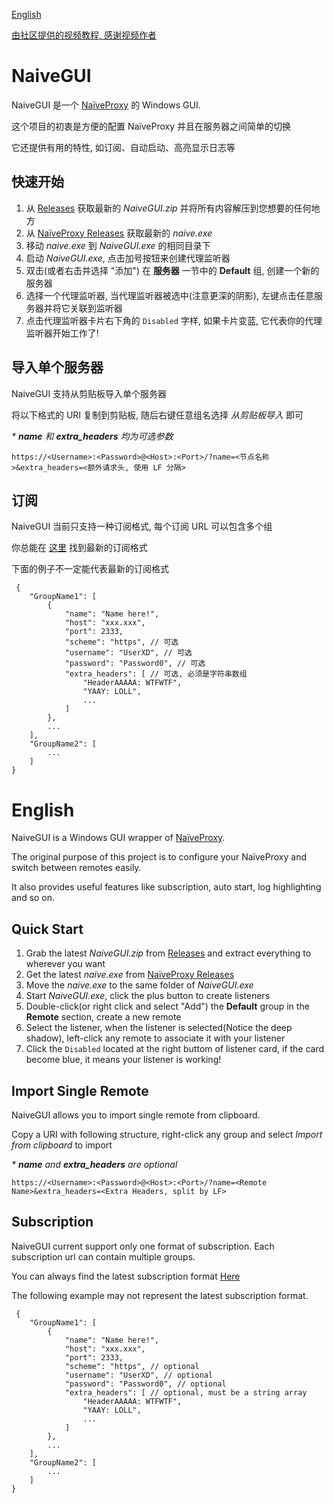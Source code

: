 [English](#English)

[由社区提供的视频教程, 感谢视频作者](https://youtu.be/p9MZMAvVLAA?t=510)

# NaiveGUI
NaiveGUI 是一个 [NaïveProxy](https://github.com/klzgrad/naiveproxy) 的  Windows GUI.

这个项目的初衷是方便的配置 NaïveProxy 并且在服务器之间简单的切换

它还提供有用的特性, 如订阅、自动启动、高亮显示日志等

## 快速开始
1. 从 [Releases](https://github.com/ExcitedCodes/NaiveGUI/releases) 获取最新的 _NaiveGUI.zip_ 并将所有内容解压到您想要的任何地方
2. 从 [NaïveProxy Releases](https://github.com/klzgrad/naiveproxy/releases) 获取最新的 _naive.exe_
3. 移动 _naive.exe_ 到 _NaiveGUI.exe_ 的相同目录下
4. 启动 _NaiveGUI.exe_, 点击加号按钮来创建代理监听器
5. 双击(或者右击并选择 "添加") 在 __服务器__ 一节中的 __Default__ 组, 创建一个新的服务器
6. 选择一个代理监听器, 当代理监听器被选中(注意更深的阴影), 左键点击任意服务器并将它关联到监听器
7. 点击代理监听器卡片右下角的 `Disabled` 字样, 如果卡片变蓝, 它代表你的代理监听器开始工作了!

## 导入单个服务器
NaiveGUI 支持从剪贴板导入单个服务器

将以下格式的 URI 复制到剪贴板, 随后右键任意组名选择 _从剪贴板导入_ 即可

_* __name__ 和 __extra_headers__ 均为可选参数_
```
https://<Username>:<Password>@<Host>:<Port>/?name=<节点名称>&extra_headers=<额外请求头, 使用 LF 分隔>
```

## 订阅
NaiveGUI 当前只支持一种订阅格式, 每个订阅 URL 可以包含多个组

你总能在 [这里](https://github.com/ExcitedCodes/NaiveGUI/blob/master/NaiveWPF/Data/Subscription.cs) 找到最新的订阅格式

下面的例子不一定能代表最新的订阅格式
```jsonc
 {
    "GroupName1": [
        {
            "name": "Name here!",
            "host": "xxx.xxx",
            "port": 2333,
            "scheme": "https", // 可选
            "username": "UserXD", // 可选
            "password": "Password0", // 可选
            "extra_headers": [ // 可选, 必须是字符串数组
                "HeaderAAAAA: WTFWTF",
                "YAAY: LOLL",
                ...
            ]
        },
        ...
    ],
    "GroupName2": [
        ...
    ]
}
```

# English
NaiveGUI is a Windows GUI wrapper of [NaïveProxy](https://github.com/klzgrad/naiveproxy).

The original purpose of this project is to configure your NaïveProxy and switch between remotes easily.

It also provides useful features like subscription, auto start, log highlighting and so on.

## Quick Start
1. Grab the latest _NaiveGUI.zip_ from [Releases](https://github.com/ExcitedCodes/NaiveGUI/releases) and extract everything to wherever you want
2. Get the latest _naive.exe_ from  [NaïveProxy Releases](https://github.com/klzgrad/naiveproxy/releases)
3. Move the _naive.exe_ to the same folder of _NaiveGUI.exe_
4. Start _NaiveGUI.exe_, click the plus button to create listeners
5. Double-click(or right click and select "Add") the __Default__ group in the __Remote__ section, create a new remote
6. Select the listener, when the listener is selected(Notice the deep shadow), left-click any remote to associate it with your listener
7. Click the `Disabled` located at the right buttom of listener card, if the card become blue, it means your listener is working!

## Import Single Remote
NaiveGUI allows you to import single remote from clipboard.

Copy a URI with following structure, right-click any group and select _Import from clipboard_ to import

_* __name__ and __extra_headers__ are optional_
```
https://<Username>:<Password>@<Host>:<Port>/?name=<Remote Name>&extra_headers=<Extra Headers, split by LF>
```

## Subscription
NaiveGUI current support only one format of subscription. Each subscription url can contain multiple groups.

You can always find the latest subscription format [Here](https://github.com/ExcitedCodes/NaiveGUI/blob/master/NaiveWPF/Data/Subscription.cs)

The following example may not represent the latest subscription format.
```jsonc
 {
    "GroupName1": [
        {
            "name": "Name here!",
            "host": "xxx.xxx",
            "port": 2333,
            "scheme": "https", // optional
            "username": "UserXD", // optional
            "password": "Password0", // optional
            "extra_headers": [ // optional, must be a string array
                "HeaderAAAAA: WTFWTF",
                "YAAY: LOLL",
                ...
            ]
        },
        ...
    ],
    "GroupName2": [
        ...
    ]
}
```
